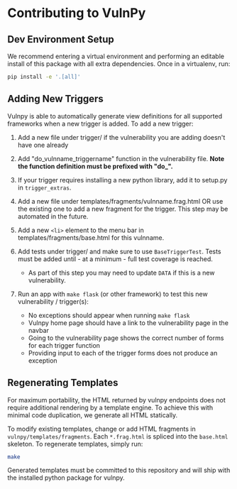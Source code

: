 # Contributing to VulnPy

## Dev Environment Setup

We recommend entering a virtual environment and performing an editable install of this package with
all extra dependencies. Once in a virtualenv, run:

```sh
pip install -e '.[all]'
```

## Adding New Triggers

Vulnpy is able to automatically generate view definitions for all supported 
frameworks when a new trigger is added. To add a new trigger:

1. Add a new file under trigger/ if the vulnerability you are adding doesn't have one
 already
 
2. Add "do_vulnname_triggername" function in the vulnerability file. **Note the 
function definition must be prefixed with "do_".**

3. If your trigger requires installing a new python library, add it to setup.py in 
`trigger_extras`.
 
4. Add a new file under templates/fragments/vulnname.frag.html OR use the existing 
one to add a new fragment for the trigger. This step may be automated in the future.

5. Add a new `<li>` element to the menu bar in templates/fragments/base.html for this 
vulnname.
 
6. Add tests under trigger/ and make sure to use `BaseTriggerTest`. Tests must be 
added until - at a minimum - full test coverage is reached.
    * As part of this step you may need to update `DATA` if this is a new vulnerability.

7. Run an app with `make flask` (or other framework) to test this new vulnerability / 
trigger(s):

    * No exceptions should appear when running `make flask`
    * Vulnpy home page should have a link to the vulnerability page in the navbar
    * Going to the vulnerability page shows the correct number of forms for each 
    trigger function
    * Providing input to each of the trigger forms does not produce an exception


## Regenerating Templates

For maximum portability, the HTML returned by vulnpy endpoints does not require additional
rendering by a template engine. To achieve this with minimal code duplication, we generate all
HTML statically.

To modify existing templates, change or add HTML fragments in `vulnpy/templates/fragments`. Each
`*.frag.html` is spliced into the `base.html` skeleton. To regenerate templates, simply run:

```sh
make
```

Generated templates must be committed to this repository and will ship with the installed python
package for vulnpy.
